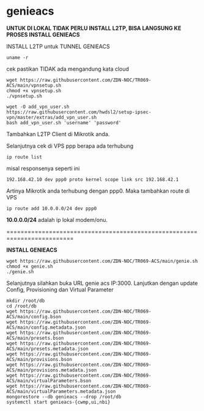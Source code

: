 # genieacs

**UNTUK DI LOKAL TIDAK PERLU INSTALL L2TP, BISA LANGSUNG KE PROSES INSTALL GENIEACS**

INSTALL L2TP untuk TUNNEL GENIEACS
```
uname -r
```
cek pastikan TIDAK ada mengandung kata cloud

```
wget https://raw.githubusercontent.com/ZDN-NOC/TR069-ACS/main/vpnsetup.sh
chmod +x vpnsetup.sh
./vpnsetup.sh
```

```
wget -O add_vpn_user.sh https://raw.githubusercontent.com/hwdsl2/setup-ipsec-vpn/master/extras/add_vpn_user.sh
bash add_vpn_user.sh 'username' 'password'
```
Tambahkan L2TP Client di Mikrotik anda.

Selanjutnya cek di VPS ppp berapa ada terhubung
```
ip route list
```
misal responsenya seperti ini
```
192.168.42.10 dev ppp0 proto kernel scope link src 192.168.42.1
```
Artinya Mikrotik anda terhubung dengan ppp0. Maka tambahkan route di VPS
```
ip route add 10.0.0.0/24 dev ppp0
```
**10.0.0.0/24** adalah ip lokal modem/onu.


=========================================================================

**INSTALL GENIEACS**
```
wget https://raw.githubusercontent.com/ZDN-NOC/TR069-ACS/main/genie.sh
chmod +x genie.sh
./genie.sh
```

Selanjutnya silahkan buka URL genie acs IP:3000.
Lanjutkan dengan update Config, Provisioning dan Virtual Parameter

```
mkdir /root/db
cd /root/db
wget https://raw.githubusercontent.com/ZDN-NOC/TR069-ACS/main/config.bson
wget https://raw.githubusercontent.com/ZDN-NOC/TR069-ACS/main/config.metadata.json
wget https://raw.githubusercontent.com/ZDN-NOC/TR069-ACS/main/presets.bson
wget https://raw.githubusercontent.com/ZDN-NOC/TR069-ACS/main/presets.metadata.json
wget https://raw.githubusercontent.com/ZDN-NOC/TR069-ACS/main/provisions.bson
wget https://raw.githubusercontent.com/ZDN-NOC/TR069-ACS/main/provisions.metadata.json
wget https://raw.githubusercontent.com/ZDN-NOC/TR069-ACS/main/virtualParameters.bson
wget https://raw.githubusercontent.com/ZDN-NOC/TR069-ACS/main/virtualParameters.metadata.json
mongorestore --db genieacs --drop /root/db
systemctl start genieacs-{cwmp,ui,nbi}
```
